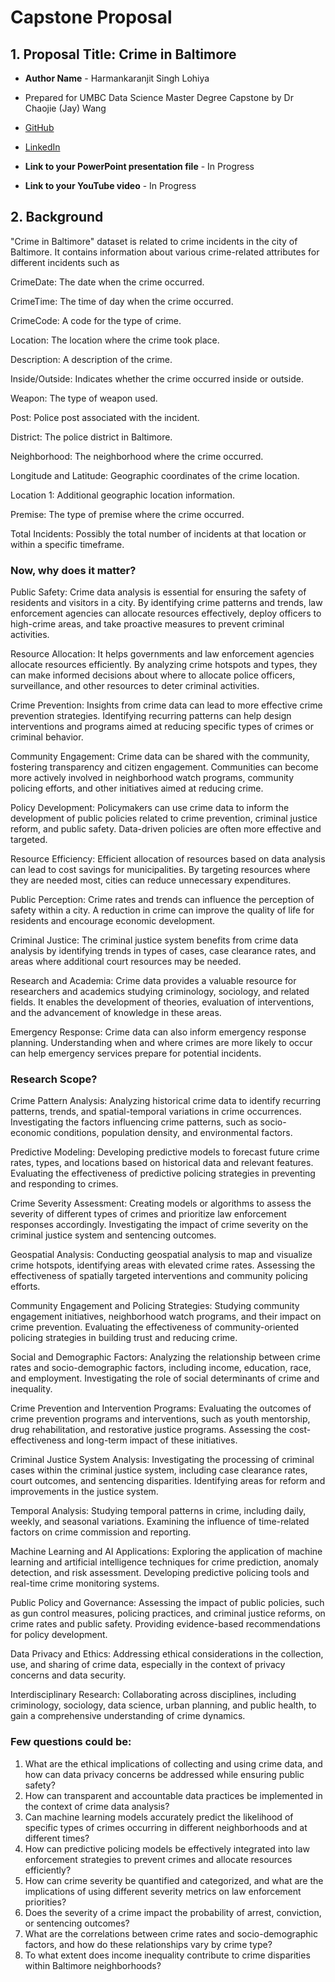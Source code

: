 # Capstone Proposal
 
## 1. Proposal Title: Crime in Baltimore

- **Author Name** - Harmankaranjit Singh Lohiya 

- Prepared for UMBC Data Science Master Degree Capstone by Dr Chaojie (Jay) Wang
- [GitHub](https://github.com/KARANS12)
- [LinkedIn](www.linkedin.com/in/harmankaranjit-singh-b33161251)
- **Link to your PowerPoint presentation file** - In Progress
- **Link to your YouTube video** - In Progress


## 2. Background


"Crime in Baltimore" dataset is related to crime incidents in the city of Baltimore. It contains information about various crime-related attributes for different incidents such as 

CrimeDate: The date when the crime occurred.

CrimeTime: The time of day when the crime occurred.

CrimeCode: A code for the type of crime.

Location: The location where the crime took place.

Description: A description of the crime.

Inside/Outside: Indicates whether the crime occurred inside or outside.

Weapon: The type of weapon used.

Post: Police post associated with the incident.

District: The police district in Baltimore.

Neighborhood: The neighborhood where the crime occurred.

Longitude and Latitude: Geographic coordinates of the crime location.

Location 1: Additional geographic location information.

Premise: The type of premise where the crime occurred.

Total Incidents: Possibly the total number of incidents at that location or within a specific timeframe.

### Now, why does it matter?

Public Safety: Crime data analysis is essential for ensuring the safety of residents and visitors in a city. By identifying crime patterns and trends, law enforcement agencies can allocate resources effectively, deploy officers to high-crime areas, and take proactive measures to prevent criminal activities.

Resource Allocation: It helps governments and law enforcement agencies allocate resources efficiently. By analyzing crime hotspots and types, they can make informed decisions about where to allocate police officers, surveillance, and other resources to deter criminal activities.

Crime Prevention: Insights from crime data can lead to more effective crime prevention strategies. Identifying recurring patterns can help design interventions and programs aimed at reducing specific types of crimes or criminal behavior.

Community Engagement: Crime data can be shared with the community, fostering transparency and citizen engagement. Communities can become more actively involved in neighborhood watch programs, community policing efforts, and other initiatives aimed at reducing crime.

Policy Development: Policymakers can use crime data to inform the development of public policies related to crime prevention, criminal justice reform, and public safety. Data-driven policies are often more effective and targeted.

Resource Efficiency: Efficient allocation of resources based on data analysis can lead to cost savings for municipalities. By targeting resources where they are needed most, cities can reduce unnecessary expenditures.

Public Perception: Crime rates and trends can influence the perception of safety within a city. A reduction in crime can improve the quality of life for residents and encourage economic development.

Criminal Justice: The criminal justice system benefits from crime data analysis by identifying trends in types of cases, case clearance rates, and areas where additional court resources may be needed.

Research and Academia: Crime data provides a valuable resource for researchers and academics studying criminology, sociology, and related fields. It enables the development of theories, evaluation of interventions, and the advancement of knowledge in these areas.

Emergency Response: Crime data can also inform emergency response planning. Understanding when and where crimes are more likely to occur can help emergency services prepare for potential incidents.

### Research Scope?

Crime Pattern Analysis:
Analyzing historical crime data to identify recurring patterns, trends, and spatial-temporal variations in crime occurrences.
Investigating the factors influencing crime patterns, such as socio-economic conditions, population density, and environmental factors.

Predictive Modeling:
Developing predictive models to forecast future crime rates, types, and locations based on historical data and relevant features.
Evaluating the effectiveness of predictive policing strategies in preventing and responding to crimes.

Crime Severity Assessment:
Creating models or algorithms to assess the severity of different types of crimes and prioritize law enforcement responses accordingly.
Investigating the impact of crime severity on the criminal justice system and sentencing outcomes.

Geospatial Analysis:
Conducting geospatial analysis to map and visualize crime hotspots, identifying areas with elevated crime rates.
Assessing the effectiveness of spatially targeted interventions and community policing efforts.

Community Engagement and Policing Strategies:
Studying community engagement initiatives, neighborhood watch programs, and their impact on crime prevention.
Evaluating the effectiveness of community-oriented policing strategies in building trust and reducing crime.

Social and Demographic Factors:
Analyzing the relationship between crime rates and socio-demographic factors, including income, education, race, and employment.
Investigating the role of social determinants of crime and inequality.

Crime Prevention and Intervention Programs:
Evaluating the outcomes of crime prevention programs and interventions, such as youth mentorship, drug rehabilitation, and restorative justice programs.
Assessing the cost-effectiveness and long-term impact of these initiatives.

Criminal Justice System Analysis:
Investigating the processing of criminal cases within the criminal justice system, including case clearance rates, court outcomes, and sentencing disparities.
Identifying areas for reform and improvements in the justice system.

Temporal Analysis:
Studying temporal patterns in crime, including daily, weekly, and seasonal variations.
Examining the influence of time-related factors on crime commission and reporting.

Machine Learning and AI Applications:
Exploring the application of machine learning and artificial intelligence techniques for crime prediction, anomaly detection, and risk assessment.
Developing predictive policing tools and real-time crime monitoring systems.

Public Policy and Governance:
Assessing the impact of public policies, such as gun control measures, policing practices, and criminal justice reforms, on crime rates and public safety.
Providing evidence-based recommendations for policy development.

Data Privacy and Ethics:
Addressing ethical considerations in the collection, use, and sharing of crime data, especially in the context of privacy concerns and data security.

Interdisciplinary Research:
Collaborating across disciplines, including criminology, sociology, data science, urban planning, and public health, to gain a comprehensive understanding of crime dynamics.

### Few questions could be: 

1. What are the ethical implications of collecting and using crime data, and how can data privacy concerns be addressed while ensuring public safety?
2. How can transparent and accountable data practices be implemented in the context of crime data analysis?
3. Can machine learning models accurately predict the likelihood of specific types of crimes occurring in different neighborhoods and at different times?
4. How can predictive policing models be effectively integrated into law enforcement strategies to prevent crimes and allocate resources efficiently?
5. How can crime severity be quantified and categorized, and what are the implications of using different severity metrics on law enforcement priorities?
6. Does the severity of a crime impact the probability of arrest, conviction, or sentencing outcomes?
7. What are the correlations between crime rates and socio-demographic factors, and how do these relationships vary by crime type?
8. To what extent does income inequality contribute to crime disparities within Baltimore neighborhoods?






